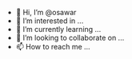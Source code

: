 - 👋 Hi, I’m @osawar
- 👀 I’m interested in ...
- 🌱 I’m currently learning ...
- 💞️ I’m looking to collaborate on ...
- 📫 How to reach me ...

<!---
osawar/osawar is a ✨ special ✨ repository because its `README.md` (this file) appears on your GitHub profile.
You can click the Preview link to take a look at your changes.
--->
